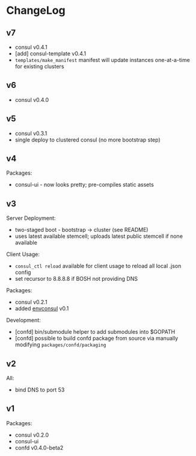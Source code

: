ChangeLog
=========

v7
--

-	consul v0.4.1
-	[add] consul-template v0.4.1
-	`templates/make_manifest` manifest will update instances one-at-a-time for existing clusters

v6
--

-	consul v0.4.0

v5
--

-	consul v0.3.1
-	single deploy to clustered consul (no more bootstrap step)

v4
--

Packages:

-	consul-ui - now looks pretty; pre-compiles static assets

v3
--

Server Deployment:

-	two-staged boot - bootstrap -> cluster (see README)
-	uses latest available stemcell; uploads latest public stemcell if none available

Client Usage:

-	`consul_ctl reload` available for client usage to reload all local .json config
-	set recursor to 8.8.8.8 if BOSH not providing DNS

Packages:

-	consul v0.2.1
-	added [envconsul](https://github.com/hashicorp/envconsul) v0.1

Development:

-	[confd] bin/submodule helper to add submodules into $GOPATH
-	[confd] possible to build confd package from source via manually modifying `packages/confd/packaging`

v2
--

All:

-	bind DNS to port 53

v1
--

Packages:

-	consul v0.2.0
-	consul-ui
-	confd v0.4.0-beta2
